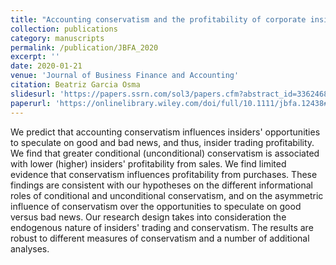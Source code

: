 ```yaml
---
title: "Accounting conservatism and the profitability of corporate insiders"
collection: publications
category: manuscripts
permalink: /publication/JBFA_2020
excerpt: ''
date: 2020-01-21
venue: 'Journal of Business Finance and Accounting'
citation: Beatriz Garcia Osma
slidesurl: 'https://papers.ssrn.com/sol3/papers.cfm?abstract_id=3362468'
paperurl: 'https://onlinelibrary.wiley.com/doi/full/10.1111/jbfa.12438#:~:text=We%20predict%20that%20accounting%20conservatism%20influences%20insiders%27%20opportunities,associated%20with%20lower%20%28higher%29%20insiders%27%20profitability%20from%20sales.'
---
```


We predict that accounting conservatism influences insiders' opportunities to speculate on good and bad news, and thus, insider trading profitability. We find that greater conditional (unconditional) conservatism is associated with lower (higher) insiders' profitability from sales. We find limited evidence that conservatism influences profitability from purchases. These findings are consistent with our hypotheses on the different informational roles of conditional and unconditional conservatism, and on the asymmetric influence of conservatism over the opportunities to speculate on good versus bad news. Our research design takes into consideration the endogenous nature of insiders' trading and conservatism. The results are robust to different measures of conservatism and a number of additional analyses.
